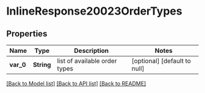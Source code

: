 # InlineResponse20023OrderTypes

## Properties
Name | Type | Description | Notes
------------ | ------------- | ------------- | -------------
**var_0** | **String** | list of available order types | [optional] [default to null]

[[Back to Model list]](../README.md#documentation-for-models) [[Back to API list]](../README.md#documentation-for-api-endpoints) [[Back to README]](../README.md)


